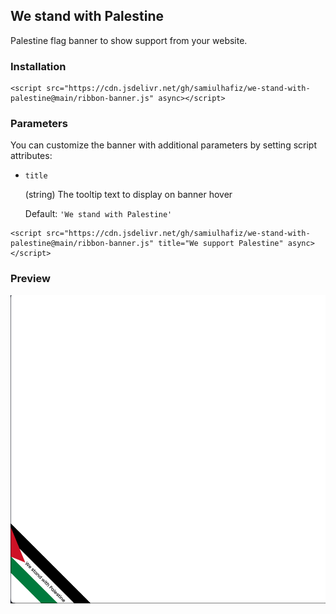 ## We stand with Palestine

Palestine flag banner to show support from your website.

### Installation
```
<script src="https://cdn.jsdelivr.net/gh/samiulhafiz/we-stand-with-palestine@main/ribbon-banner.js" async></script>
```

### Parameters

You can customize the banner with additional parameters by setting script attributes:

- ```title```

    (string) The tooltip text to display on banner hover

    Default: ```'We stand with Palestine'```

```
<script src="https://cdn.jsdelivr.net/gh/samiulhafiz/we-stand-with-palestine@main/ribbon-banner.js" title="We support Palestine" async></script>
```

### Preview
![](preview.png)
